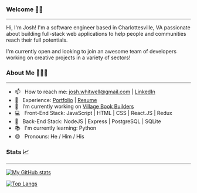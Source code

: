 ### Welcome 👋🏼 
_______________________________________________________________________________________________________________________

Hi, I'm Josh! I'm a software engineer based in Charlottesville, VA passionate about building full-stack web applications to help people and communities reach their full potentials. 

I'm currently open and looking to join an awesome team of developers working on creative projects in a variety of sectors!

### About Me 🧑🏼‍💻
_______________________________________________________________________________________________________________________

- 📫 &nbsp; How to reach me: josh.whitwell@gmail.com | [LinkedIn](https://www.linkedin.com/in/joshuawhitwell/)
- 📁 &nbsp; Experience: [Portfolio](https://joshwhitwell.com) | [Resume](https://drive.google.com/file/d/1WkWDySaA3L7HhGlOoohl7zmaHHCIvRBI/view?usp=sharing)
- 🔭 &nbsp; I’m currently working on [Village Book Builders](https://github.com/Lambda-School-Labs/village-book-builders-fe-b)
- 💻 &nbsp; Front-End Stack: JavaScript | HTML | CSS | React.JS | Redux
- 📡 &nbsp; Back-End Stack: NodeJS | Express | PostgreSQL | SQLite
- 📚 &nbsp; I'm currently learning: Python 
- 😄 &nbsp; Pronouns: He / Him / His

### Stats 📈
_______________________________________________________________________________________________________________________

[![My GitHub stats](https://github-readme-stats.vercel.app/api?username=joshwhitwell&hide=stars,issues&show_icons=true)](https://github.com/anuraghazra/github-readme-stats)

[![Top Langs](https://github-readme-stats.vercel.app/api/top-langs/?username=joshwhitwell&hide=ruby&layout=compact&language_count=4)](https://github.com/anuraghazra/github-readme-stats)


